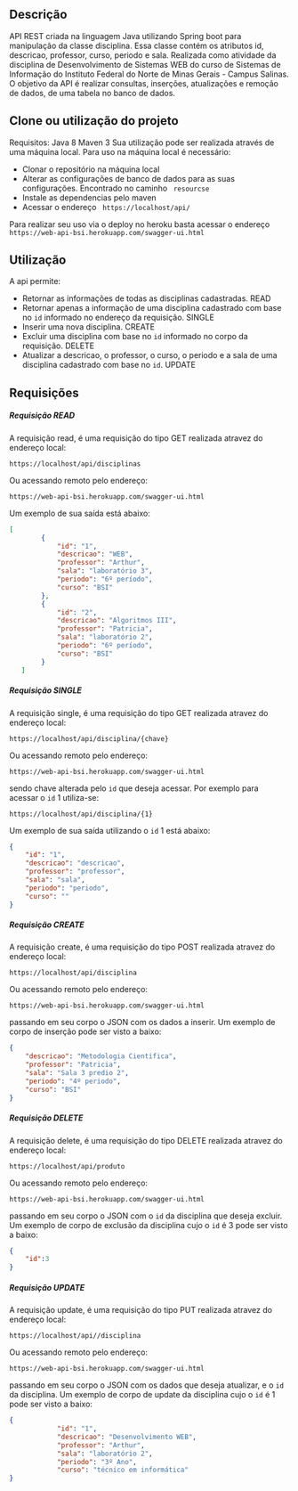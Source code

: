 ## Descrição
API REST criada na linguagem Java utilizando Spring boot para manipulação da classe disciplina. Essa classe contém os atributos id, descricao, professor, curso, periodo e sala.
Realizada como atividade da disciplina de Desenvolvimento de Sistemas WEB do curso de Sistemas de Informação do Instituto Federal do Norte de Minas Gerais - Campus Salinas.
O objetivo da API é realizar consultas, inserções, atualizações e remoção de dados, de uma tabela no banco de dados.

## Clone ou utilização do projeto
Requisitos:
Java 8
Maven 3
Sua utilização pode ser realizada através de uma máquina local.
Para uso na máquina local é necessário: 
- Clonar o repositório na máquina local
- Alterar as configurações de banco de dados para as suas configurações. Encontrado no caminho ``` resourcse``` 
- Instale as dependencias pelo maven
- Acessar o endereço ``` https://localhost/api/``` 
 

Para realizar seu uso via o deploy no heroku basta acessar o endereço ``` https://web-api-bsi.herokuapp.com/swagger-ui.html``` 
 
## Utilização

A api permite:
- Retornar as informações de todas as disciplinas cadastradas. READ
- Retornar apenas a informação de uma disciplina cadastrado com base no `id` informado no endereço da requisição. SINGLE
- Inserir uma nova disciplina. CREATE
- Excluir uma disciplina com base no `id` informado no corpo da requisição. DELETE
- Atualizar a descricao, o professor, o curso, o periodo e a sala de uma disciplina cadastrado com base no `id`. UPDATE


## Requisições
##### Requisição READ
A requisição read, é uma requisição do tipo GET realizada atravez do endereço local:
``` 
https://localhost/api/disciplinas
``` 
Ou acessando remoto pelo endereço:
``` 
https://web-api-bsi.herokuapp.com/swagger-ui.html
``` 
Um exemplo de sua saída está abaixo:
```json
[
        {
            "id": "1",
            "descricao": "WEB",
            "professor": "Arthur",
            "sala": "laboratório 3",
            "periodo": "6º período",
            "curso": "BSI"
        },
        {
            "id": "2",
            "descricao": "Algoritmos III",
            "professor": "Patricia",
            "sala": "laboratório 2",
            "periodo": "6º período",
            "curso": "BSI"
        }
   ]
```

##### Requisição SINGLE

A requisição single, é uma requisição do tipo GET realizada atravez do endereço local:
``` 
https://localhost/api/disciplina/{chave}
``` 
Ou acessando remoto pelo endereço:
``` 
https://web-api-bsi.herokuapp.com/swagger-ui.html
``` 
sendo chave alterada pelo `id` que deseja acessar. Por exemplo para acessar o `id` 1 utiliza-se:
``` 
https://localhost/api/disciplina/{1}
``` 
Um exemplo de sua saída utilizando o `id` 1 está abaixo:
```json
{
    "id": "1",
    "descricao": "descricao",
    "professor": "professor",
    "sala": "sala",
    "periodo": "periodo",
    "curso": ""
}
```

##### Requisição CREATE

A requisição create, é uma requisição do tipo POST realizada atravez do endereço local:
``` 
https://localhost/api/disciplina
``` 
Ou acessando remoto pelo endereço:
``` 
https://web-api-bsi.herokuapp.com/swagger-ui.html
``` 
passando em seu corpo o JSON com os dados a inserir.
Um exemplo de corpo de inserção pode ser visto a baixo:
```json
{
    "descricao": "Metodologia Cientifica",
    "professor": "Patricia",
    "sala": "Sala 3 predio 2",
    "periodo": "4º periodo",
    "curso": "BSI"
}
```

##### Requisição DELETE

A requisição delete, é uma requisição do tipo DELETE realizada atravez do endereço local:
``` 
https://localhost/api/produto
``` 
Ou acessando remoto pelo endereço:
``` 
https://web-api-bsi.herokuapp.com/swagger-ui.html
``` 
passando em seu corpo o JSON com o `id` da disciplina que deseja excluir.
Um exemplo de corpo de exclusão da disciplina cujo o `id` é 3 pode ser visto a baixo:
```json
{
    "id":3
}
```

##### Requisição UPDATE

A requisição update, é uma requisição do tipo PUT realizada atravez do endereço local:
``` 
https://localhost/api//disciplina
``` 
Ou acessando remoto pelo endereço:
``` 
https://web-api-bsi.herokuapp.com/swagger-ui.html
``` 
passando em seu corpo o JSON com os dados que deseja atualizar, e o `id` da disciplina.
Um exemplo de corpo de update da disciplina cujo o `id` é 1 pode ser visto a baixo:
```json
{
            "id": "1",
            "descricao": "Desenvolvimento WEB",
            "professor": "Arthur",
            "sala": "laboratório 2",
            "periodo": "3º Ano",
            "curso": "técnico em informática"
}
```


